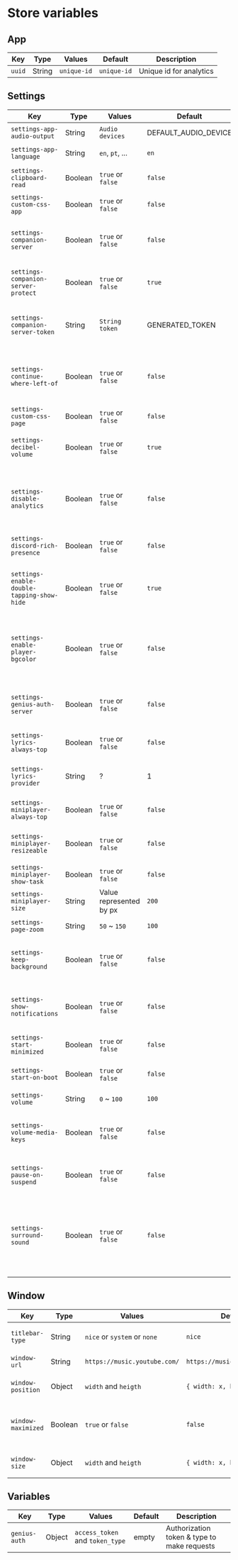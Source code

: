 # Store variables

## App
| Key                                   | Type    | Values                       | Default                      | Description             |
| ------------------------------------- | ------- | ---------------------------- | ---------------------------- | ----------------------- |
| `uuid`                                | String  | `unique-id`                  | `unique-id`                  | Unique id for analytics |

## Settings
| Key                                        | Type    | Values                       | Default                      | Description                                                                          |
| ------------------------------------------ | ------- | ---------------------------- | ---------------------------- | -------------------------------------------------------------------------------------|
| `settings-app-audio-output`                | String  | `Audio devices`              | DEFAULT_AUDIO_DEVICE         | Define default audio output                                                          |
| `settings-app-language`                    | String  | `en`, `pt`, ...              | `en`                         | Language of the app                                                                  |
| `settings-clipboard-read`                  | Boolean | `true` or `false`            | `false`                      | Reads the clipboard for youtube links                                                |
| `settings-custom-css-app`                  | Boolean | `true` or `false`            | `false`                      | Custom css for main app                                                              |
| `settings-companion-server`                | Boolean | `true` or `false`            | `false`                      | Companion Server to control the player remotely                                      |
| `settings-companion-server-protect`        | Boolean | `true` or `false`            | `true`                       | Enable or disable protection of companion                                            |
| `settings-companion-server-token`          | String  | `String token`               | GENERATED_TOKEN              | Token to prevent anonymous control of the player                                     |
| `settings-continue-where-left-of`          | Boolean | `true` or `false`            | `false`                      | When you close and open the app, will return where you stopped                       |
| `settings-custom-css-page`                 | Boolean | `true` or `false`            | `false`                      | Custom css for web page                                                              |
| `settings-decibel-volume`                  | Boolean | `true` or `false`            | `true`                       | Replace the volume control with a decibel based system                               |
| `settings-disable-analytics`               | Boolean | `true` or `false`            | `false`                      | Disables the Analytics which the Application sends to Google Analytics               |
| `settings-discord-rich-presence`           | Boolean | `true` or `false`            | `false`                      | Integration with Discord Rich Presence                                               |
| `settings-enable-double-tapping-show-hide` | Boolean | `true` or `false`            | `true`                       | Enable or disable double-tapping to show/hide main window                            |
| `settings-enable-player-bgcolor`           | Boolean | `true` or `false`            | `false`                      | Enable or disable setting the background of the player to the color of the cover art |
| `settings-genius-auth-server`              | Boolean | `true` or `false`            | `false`                      | Turns off the authentication server & Genius lyrics provider                         |
| `settings-lyrics-always-top`               | Boolean | `true` or `false`            | `false`                      | Always show lyrics window on top                                                     |
| `settings-lyrics-provider`                 | String  | ?                            | 1                            | Lyrics provider - Not entirely sure how this is implemented                          |
| `settings-miniplayer-always-top`           | Boolean | `true` or `false`            | `false`                      | Always show miniplayer on top                                                        |
| `settings-miniplayer-resizeable`           | Boolean | `true` or `false`            | `false`                      | Make miniplayer resizable or not                                                     |
| `settings-miniplayer-show-task`            | Boolean | `true` or `false`            | `false`                      | Hide from task bar                                                                   |
| `settings-miniplayer-size`                 | String  |  Value represented by px     | `200`                        | Size of miniplayer                                                                   |
| `settings-page-zoom`                       | String  | `50` ~ `150`                 | `100`                        | Zoom of the main window                                                              |
| `settings-keep-background`                 | Boolean | `true` or `false`            | `false`                      | When close main window, keep the player on background                                |
| `settings-show-notifications`              | Boolean | `true` or `false`            | `false`                      | Show notifications on desktop when change music                                      |
| `settings-start-minimized`                 | Boolean | `true` or `false`            | `false`                      | Open player minimized in tray                                                        |
| `settings-start-on-boot`                   | Boolean | `true` or `false`            | `false`                      | Open player when system starts                                                       |
| `settings-volume`                          | String  | `0` ~ `100`                  | `100`                        | Playback volume                                                                      |
| `settings-volume-media-keys`               | Boolean | `true` or `false`            | `false`                      | Enable media volume keys for the playback volume                                     |
| `settings-pause-on-suspend`                | Boolean | `true` or `false`            | `false`                      | Pause media playback on `suspend` event triggered                                    |
| `settings-surround-sound`                  | Boolean | `true` or `false`            | `false`                      | Enable Chromium Flag "try-supported-channel-layouts" for surround sound/Speaker Fill |

## Window
| Key                                   | Type    | Values                       | Default                      | Description                                   |
| ------------------------------------- | ------- | ---------------------------- | ---------------------------- | --------------------------------------------- |
| `titlebar-type`                       | String  | `nice` or `system` or `none` | `nice`                       | Type of frame titlebar                        |
| `window-url`                          | String  | `https://music.youtube.com/` | `https://music.youtube.com/` | YouTube Music Url                             |
| `window-position`                     | Object  | `width` and `heigth`         | `{ width: x, heigth: y }`    | Position of the main window                   |
| `window-maximized`                    | Boolean | `true` or `false`            | `false`                      | Value to define if window is maximized or not |
| `window-size`                         | Object  | `width` and `heigth`         | `{ width: x, heigth: y }`    | Sizes of the main window                      |

## Variables
| Key                                   | Type    | Values                         | Default                      | Description                                   |
| ------------------------------------- | ------- | ------------------------------ | ---------------------------- | --------------------------------------------- |
| `genius-auth`                         | Object  | `access_token` and `token_type`| empty                        | Authorization token & type to make requests   |
